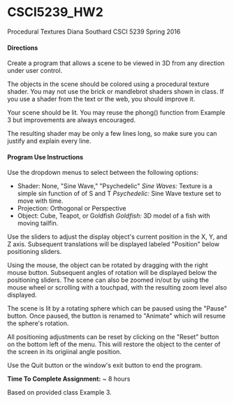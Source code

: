 # CSCI5239_HW2
Procedural Textures
Diana Southard
CSCI 5239 Spring 2016

#### Directions
Create a program that allows a scene to be viewed in 3D from any direction under user control.

The objects in the scene should be colored using a procedural texture shader. You may not use the brick or mandlebrot shaders shown in class.  If you use a shader from the text or the web, you should improve it.

Your scene should be lit.  You may reuse the phong() function from Example 3 but improvements are always encouraged.

The resulting shader may be only a few lines long, so make sure you can justify and explain every line.

#### Program Use Instructions
Use the dropdown menus to select between the following options:
- Shader: None, "Sine Wave," "Psychedelic"
	*Sine Waves:* Texture is a simple sin function of of S and T
	*Psychedelic:* Sine Wave texture set to move with time.
- Projection: Orthogonal or Perspective
- Object: Cube, Teapot, or Goldfish
	*Goldfish:* 3D model of a fish with moving tailfin.

Use the sliders to adjust the display object's current position in the X, Y, and Z axis. Subsequent translations will be displayed labeled "Position" below positioning sliders.

Using the mouse, the object can be rotated by dragging with the right mouse button. Subsequent angles of rotation will be displayed below the positioning sliders. The scene can also be zoomed in/out by using the mouse wheel or scrolling with a touchpad, with the resulting zoom level also displayed.

The scene is lit by a rotating sphere which can be paused using the "Pause" button. Once paused, the button is renamed to "Animate" which will resume the sphere's rotation.

All positioning adjustments can be reset by clicking on the "Reset" button on the bottom left of the menu. This will restore the object to the center of the screen in its origiinal angle position.

Use the Quit button or the window's exit button to end the program.

**Time To Complete Assignment:** ~ 8 hours

Based on provided class Example 3.
